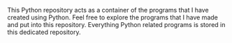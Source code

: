 This Python repository acts as a container of the programs that I have created using Python. 
Feel free to explore the programs that I have made and put into this repository.
Everything Python related programs is stored in this dedicated repository.
